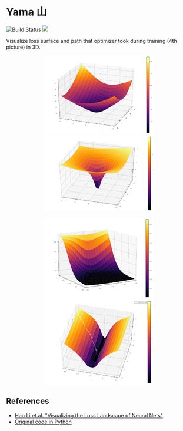 # Yama 山

[![Build Status](https://github.com/pxl-th/Yama.jl/workflows/CI/badge.svg)](https://github.com/pxl-th/Yama.jl/actions)
[![](https://img.shields.io/badge/docs-latest-blue.svg)](https://pxl-th.github.io/Yama.jl/dev/)

Visualize loss surface and path that optimizer took during training (4th picture) in 3D.

<p align="center">
  <img src="res/mnist.png" width=300>
  <img src="res/mnist-log.png" width=300>
</p>
<p align="center">
  <img src="res/mnist-two-checkpoints.png" width=300>
  <img src="res/optimizer-path-cnn-mnist-log.png" width=300>
</p>

## References

- [Hao Li et.al. "Visualizing the Loss Landscape of Neural Nets"](https://arxiv.org/abs/1712.09913)
- [Original code in Python](https://github.com/tomgoldstein/loss-landscape)
